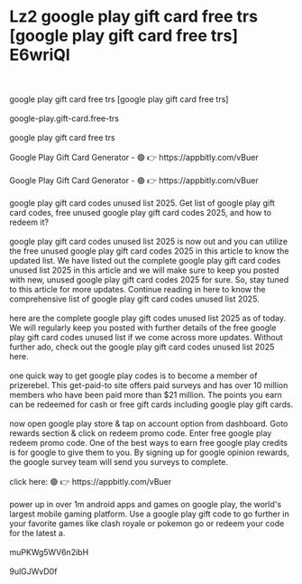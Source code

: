 # Lz2 google play gift card free trs [google play gift card free trs] E6wriQl
<br>
<br>google play gift card free trs [google play gift card free trs]
<br>
<br>google-play.gift-card.free-trs
<br>
<br>google play gift card free trs
<br>
<br>Google Play Gift Card Generator - 🟢 👉  https://appbitly.com/vBuer

<br>
<br>Google Play Gift Card Generator - 🟢 👉  https://appbitly.com/vBuer

<br>
<br>google play gift card codes unused list 2025. Get list of google play gift card codes, free unused google play gift card codes 2025, and how to redeem it?
<br>
<br>google play gift card codes unused list 2025 is now out and you can utilize the free unused google play gift card codes 2025 in this article to know the updated list. We have listed out the complete google play gift card codes unused list 2025 in this article and we will make sure to keep you posted with new, unused google play gift card codes 2025 for sure. So, stay tuned to this article for more updates. Continue reading in here to know the comprehensive list of google play gift card codes unused list 2025.
<br>
<br>here are the complete google play gift codes unused list 2025 as of today. We will regularly keep you posted with further details of the free google play gift card codes unused list if we come across more updates. Without further ado, check out the google play gift card codes unused list 2025 here.
<br>
<br>one quick way to get google play codes is to become a member of prizerebel. This get-paid-to site offers paid surveys and has over 10 million members who have been paid more than $21 million. The points you earn can be redeemed for cash or free gift cards including google play gift cards.
<br>
<br>now open google play store & tap on account option from dashboard. Goto rewards section & click on redeem promo code. Enter free google play redeem promo code. One of the best ways to earn free google play credits is for google to give them to you. By signing up for google opinion rewards, the google survey team will send you surveys to complete.
<br>
<br>click here: 🟢 👉  https://appbitly.com/vBuer

<br>
<br>power up in over 1m android apps and games on google play, the world's largest mobile gaming platform. Use a google play gift code to go further in your favorite games like clash royale or pokemon go or redeem your code for the latest a.
<br>
<br>muPKWg5WV6n2ibH
<br>
<br>9ulGJWvD0f

